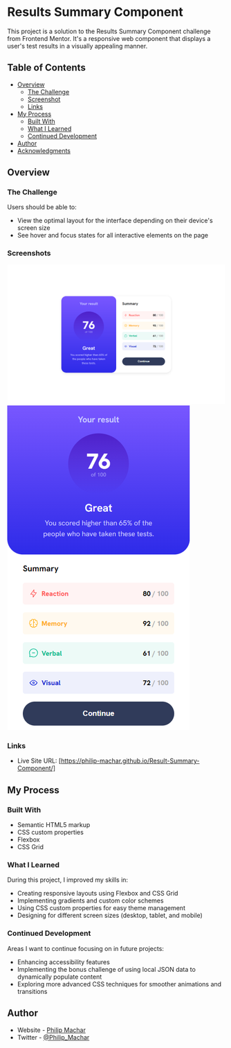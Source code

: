 # Results Summary Component

This project is a solution to the Results Summary Component challenge from Frontend Mentor. It's a responsive web component that displays a user's test results in a visually appealing manner.

## Table of Contents

- [Overview](#overview)
  - [The Challenge](#the-challenge)
  - [Screenshot](#screenshot)
  - [Links](#links)
- [My Process](#my-process)
  - [Built With](#built-with)
  - [What I Learned](#what-i-learned)
  - [Continued Development](#continued-development)
- [Author](#author)
- [Acknowledgments](#acknowledgments)

## Overview

### The Challenge

Users should be able to:

- View the optimal layout for the interface depending on their device's screen size
- See hover and focus states for all interactive elements on the page

### Screenshots

![Desktop Preview](/assets/images/desktop-view.png)
![Mobile Preview](/assets/images/mobile-view.png)

### Links

- Live Site URL: [https://philip-machar.github.io/Result-Summary-Component/]

## My Process

### Built With

- Semantic HTML5 markup
- CSS custom properties
- Flexbox
- CSS Grid

### What I Learned

During this project, I improved my skills in:

- Creating responsive layouts using Flexbox and CSS Grid
- Implementing gradients and custom color schemes
- Using CSS custom properties for easy theme management
- Designing for different screen sizes (desktop, tablet, and mobile)

### Continued Development

Areas I want to continue focusing on in future projects:

- Enhancing accessibility features
- Implementing the bonus challenge of using local JSON data to dynamically populate content
- Exploring more advanced CSS techniques for smoother animations and transitions

## Author

- Website - [Philip Machar](https://www.your-site.com)
- Twitter - [@Philip_Machar](https://www.twitter.com/Philip_Machar)



